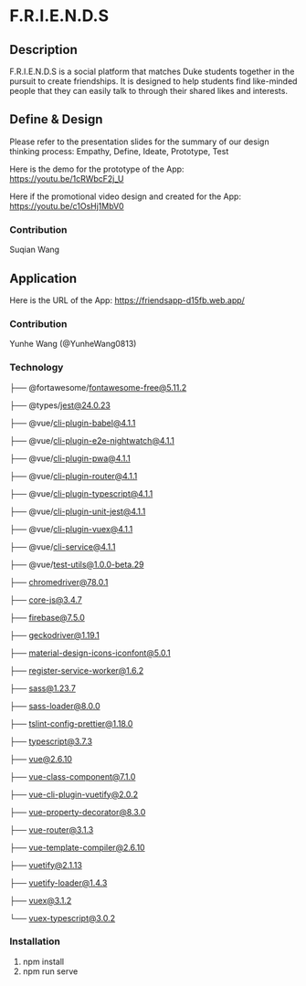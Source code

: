 # F.R.I.E.N.D.S

## Description
F.R.I.E.N.D.S is a social platform that matches Duke students together in the pursuit to create friendships. It is designed to help students find like-minded people that they can easily talk to through their shared likes and interests.

## Define & Design
Please refer to the presentation slides for the summary of our design thinking process: Empathy, Define, Ideate, Prototype, Test

Here is the demo for the prototype of the App: https://youtu.be/1cRWbcF2j_U

Here if the promotional video design and created for the App: https://youtu.be/c1OsHj1MbV0

### Contribution
Suqian Wang

## Application
Here is the URL of the App: https://friendsapp-d15fb.web.app/

### Contribution
Yunhe Wang (@YunheWang0813)

### Technology
├── @fortawesome/fontawesome-free@5.11.2

├── @types/jest@24.0.23

├── @vue/cli-plugin-babel@4.1.1

├── @vue/cli-plugin-e2e-nightwatch@4.1.1

├── @vue/cli-plugin-pwa@4.1.1

├── @vue/cli-plugin-router@4.1.1

├── @vue/cli-plugin-typescript@4.1.1

├── @vue/cli-plugin-unit-jest@4.1.1

├── @vue/cli-plugin-vuex@4.1.1

├── @vue/cli-service@4.1.1

├── @vue/test-utils@1.0.0-beta.29

├── chromedriver@78.0.1

├── core-js@3.4.7

├── firebase@7.5.0

├── geckodriver@1.19.1

├── material-design-icons-iconfont@5.0.1

├── register-service-worker@1.6.2

├── sass@1.23.7

├── sass-loader@8.0.0

├── tslint-config-prettier@1.18.0

├── typescript@3.7.3

├── vue@2.6.10

├── vue-class-component@7.1.0

├── vue-cli-plugin-vuetify@2.0.2

├── vue-property-decorator@8.3.0

├── vue-router@3.1.3

├── vue-template-compiler@2.6.10

├── vuetify@2.1.13

├── vuetify-loader@1.4.3

├── vuex@3.1.2

└── vuex-typescript@3.0.2

### Installation
1. npm install
2. npm run serve
